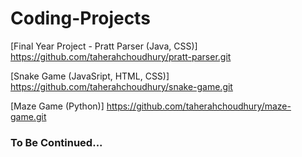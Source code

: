 # Coding-Projects

[Final Year Project - Pratt Parser (Java, CSS)] https://github.com/taherahchoudhury/pratt-parser.git

[Snake Game (JavaSript, HTML, CSS)] https://github.com/taherahchoudhury/snake-game.git

[Maze Game (Python)] https://github.com/taherahchoudhury/maze-game.git

### To Be Continued...
